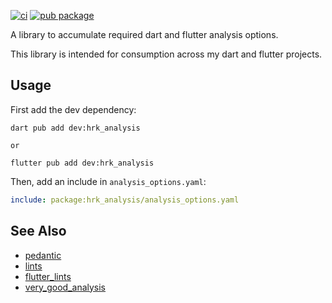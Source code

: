 [![ci](https://github.com/hrishikesh-kadam/hrk_analysis.dart/actions/workflows/ci.yaml/badge.svg)](https://github.com/hrishikesh-kadam/hrk_analysis.dart/actions/workflows/ci.yaml)
[![pub package](https://img.shields.io/pub/v/hrk_analysis.svg)](https://pub.dev/packages/hrk_analysis)

A library to accumulate required dart and flutter analysis options.

This library is intended for consumption across my dart and flutter projects.

## Usage

First add the dev dependency:  

```console
dart pub add dev:hrk_analysis

or

flutter pub add dev:hrk_analysis
```

Then, add an include in `analysis_options.yaml`:  

```yaml
include: package:hrk_analysis/analysis_options.yaml
```

## See Also

- [pedantic][]
- [lints][]
- [flutter_lints][]
- [very_good_analysis][]


[pedantic]: https://github.com/google/pedantic
[lints]: https://github.com/dart-lang/lints
[flutter_lints]: https://github.com/flutter/packages/tree/main/packages/flutter_lints
[very_good_analysis]: https://github.com/VeryGoodOpenSource/very_good_analysis
